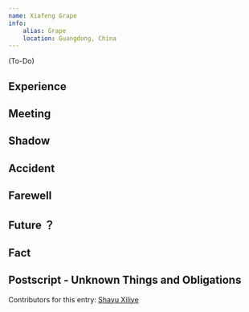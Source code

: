 ```yaml
---
name: Xiafeng Grape
info:
    alias: Grape
    location: Guangdong, China
---
```


(To-Do)

<!-- 翻译提示：

这篇文章有时候是作者视角，有时候使用了葡萄的视角，在翻译的时候请注意甄别。

“葡萄”有时候指的并非是“夏峰_葡萄”，而是早已死去的“葡萄”的人格。 -->

## Experience

## Meeting

## Shadow

## Accident

## Farewell

## Future ？

## Fact

## Postscript - Unknown Things and Obligations

Contributors for this entry: [Shayu Xiliye](https://twitter.com/UnnnLlllx3)
